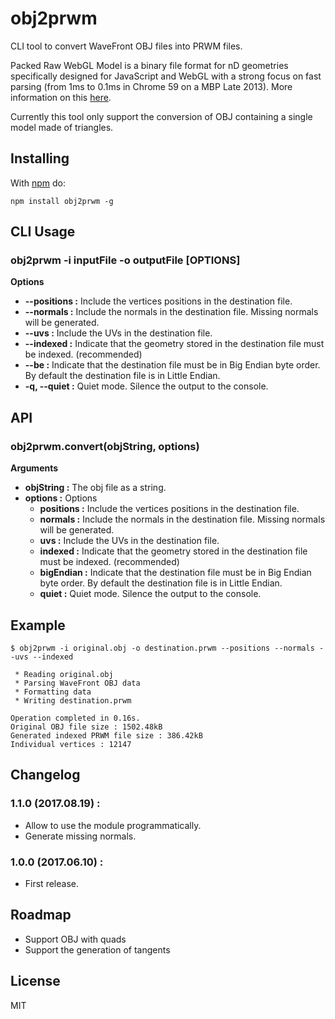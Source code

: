 # obj2prwm

CLI tool to convert WaveFront OBJ files into PRWM files.

Packed Raw WebGL Model is a binary file format for nD geometries specifically designed for JavaScript and WebGL with a strong focus on fast parsing (from 1ms to 0.1ms in Chrome 59 on a MBP Late 2013). More information on this [here](https://github.com/kchapelier/PRWM).

Currently this tool only support the conversion of OBJ containing a single model made of triangles.

## Installing

With [npm](http://npmjs.org) do:

```
npm install obj2prwm -g
```

## CLI Usage

### obj2prwm -i inputFile -o outputFile [OPTIONS]

**Options**

 * **--positions :** Include the vertices positions in the destination file.
 * **--normals :** Include the normals in the destination file. Missing normals will be generated.
 * **--uvs :** Include the UVs in the destination file.
 * **--indexed :** Indicate that the geometry stored in the destination file must be indexed. (recommended)
 * **--be :** Indicate that the destination file must be in Big Endian byte order. By default the destination file is in Little Endian.
 * **-q, --quiet :** Quiet mode. Silence the output to the console.

## API

### obj2prwm.convert(objString, options)

**Arguments**

 * **objString :** The obj file as a string.
 * **options :** Options
    * **positions :** Include the vertices positions in the destination file.
    * **normals :** Include the normals in the destination file. Missing normals will be generated.
    * **uvs :** Include the UVs in the destination file.
    * **indexed :** Indicate that the geometry stored in the destination file must be indexed. (recommended)
    * **bigEndian :** Indicate that the destination file must be in Big Endian byte order. By default the destination file is in Little Endian.
    * **quiet :** Quiet mode. Silence the output to the console.

## Example

```
$ obj2prwm -i original.obj -o destination.prwm --positions --normals --uvs --indexed

 * Reading original.obj
 * Parsing WaveFront OBJ data
 * Formatting data
 * Writing destination.prwm

Operation completed in 0.16s.
Original OBJ file size : 1502.48kB
Generated indexed PRWM file size : 386.42kB
Individual vertices : 12147
```

## Changelog

### 1.1.0 (2017.08.19) :

 * Allow to use the module programmatically.
 * Generate missing normals.

### 1.0.0 (2017.06.10) :

 * First release.

## Roadmap

 * Support OBJ with quads
 * Support the generation of tangents

## License

MIT
